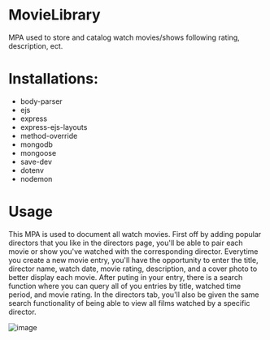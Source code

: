 # MovieLibrary
MPA used to store and catalog watch movies/shows following rating, description, ect.


# Installations:
- body-parser
- ejs
- express
- express-ejs-layouts
- method-override
- mongodb
- mongoose
- save-dev
- dotenv
- nodemon
# Usage
This MPA is used to document all watch movies. First off by adding popular directors that you like in the directors page, you'll be able to pair each movie or show you've watched with the corresponding director. Everytime you create a new movie entry, you'll have the opportunity to enter the title, director name, watch date, movie rating, description, and a cover photo to better display each movie. After puting in your entry, there is a search function where you can query all of you entries by title, watched time period, and movie rating. In the directors tab, you'll also be given the same search functionality of being able to view all films watched by a specific director.

![image](https://github.com/botaxe/MovieLibrary/assets/115518845/e30f25a1-ed14-43a3-942e-89d3b78fe193)
